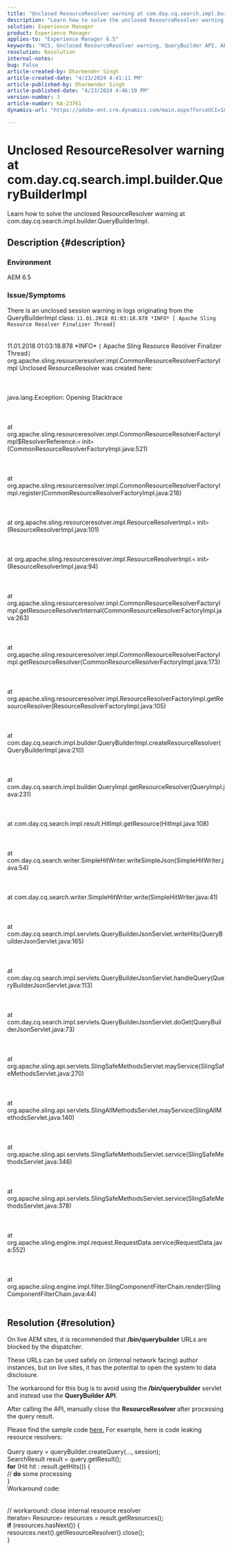 ```yaml
---
title: "Unclosed ResourceResolver warning at com.day.cq.search.impl.builder.QueryBuilderImpl"
description: "Learn how to solve the unclosed ResourceResolver warning at com.day.cq.search.impl.builder.QueryBuilderImpl."
solution: Experience Manager
product: Experience Manager
applies-to: "Experience Manager 6.5"
keywords: "KCS, Unclosed ResourceResolver warning, QueryBuilder API, AEM 6.5, Adobe Experience Manager 6.5, Troubleshooting, com.day.cq.search.impl.builder.QueryBuilderImpl"
resolution: Resolution
internal-notes: 
bug: False
article-created-by: Dharmender Singh
article-created-date: "4/23/2024 4:41:11 PM"
article-published-by: Dharmender Singh
article-published-date: "4/23/2024 4:46:19 PM"
version-number: 3
article-number: KA-23761
dynamics-url: "https://adobe-ent.crm.dynamics.com/main.aspx?forceUCI=1&pagetype=entityrecord&etn=knowledgearticle&id=a4979244-9001-ef11-a1fd-6045bd026dc7"

---
```

# Unclosed ResourceResolver warning at com.day.cq.search.impl.builder.QueryBuilderImpl


Learn how to solve the unclosed ResourceResolver warning at com.day.cq.search.impl.builder.QueryBuilderImpl.

## Description {#description}


### Environment

AEM 6.5

### Issue/Symptoms

There is an unclosed session warning in logs originating from the QueryBuilderImpl class: `11.01.2018 01:03:18.878 *INFO* [ Apache Sling Resource Resolver Finalizer Thread]`
<br><br><br>11.01.2018 01:03:18.878 \*INFO\* `[` Apache Sling Resource Resolver Finalizer Thread`]`  org.apache.sling.resourceresolver.impl.CommonResourceResolverFactoryImpl Unclosed ResourceResolver was created here: <br><br><br><br>java.lang.Exception: Opening Stacktrace<br><br><br><br>at org.apache.sling.resourceresolver.impl.CommonResourceResolverFactoryImpl$ResolverReference.`<` init`>` (CommonResourceResolverFactoryImpl.java:521)<br><br><br><br>at org.apache.sling.resourceresolver.impl.CommonResourceResolverFactoryImpl.register(CommonResourceResolverFactoryImpl.java:218)<br><br><br><br>at org.apache.sling.resourceresolver.impl.ResourceResolverImpl.`<` init`>` (ResourceResolverImpl.java:101)<br><br><br><br>at org.apache.sling.resourceresolver.impl.ResourceResolverImpl.`<` init`>` (ResourceResolverImpl.java:94)<br><br><br><br>at org.apache.sling.resourceresolver.impl.CommonResourceResolverFactoryImpl.getResourceResolverInternal(CommonResourceResolverFactoryImpl.java:263)<br><br><br><br>at org.apache.sling.resourceresolver.impl.CommonResourceResolverFactoryImpl.getResourceResolver(CommonResourceResolverFactoryImpl.java:173)<br><br><br><br>at org.apache.sling.resourceresolver.impl.ResourceResolverFactoryImpl.getResourceResolver(ResourceResolverFactoryImpl.java:105)<br><br><br><br>at com.day.cq.search.impl.builder.QueryBuilderImpl.createResourceResolver(QueryBuilderImpl.java:210)<br><br><br><br>at com.day.cq.search.impl.builder.QueryImpl.getResourceResolver(QueryImpl.java:231)<br><br><br><br>at com.day.cq.search.impl.result.HitImpl.getResource(HitImpl.java:108)<br><br><br><br>at com.day.cq.search.writer.SimpleHitWriter.writeSimpleJson(SimpleHitWriter.java:54)<br><br><br><br>at com.day.cq.search.writer.SimpleHitWriter.write(SimpleHitWriter.java:41)<br><br><br><br>at com.day.cq.search.impl.servlets.QueryBuilderJsonServlet.writeHits(QueryBuilderJsonServlet.java:165)<br><br><br><br>at com.day.cq.search.impl.servlets.QueryBuilderJsonServlet.handleQuery(QueryBuilderJsonServlet.java:113)<br><br><br><br>at com.day.cq.search.impl.servlets.QueryBuilderJsonServlet.doGet(QueryBuilderJsonServlet.java:73)<br><br><br><br>at org.apache.sling.api.servlets.SlingSafeMethodsServlet.mayService(SlingSafeMethodsServlet.java:270)<br><br><br><br>at org.apache.sling.api.servlets.SlingAllMethodsServlet.mayService(SlingAllMethodsServlet.java:140)<br><br><br><br>at org.apache.sling.api.servlets.SlingSafeMethodsServlet.service(SlingSafeMethodsServlet.java:346)<br><br><br><br>at org.apache.sling.api.servlets.SlingSafeMethodsServlet.service(SlingSafeMethodsServlet.java:378)<br><br><br><br>at org.apache.sling.engine.impl.request.RequestData.service(RequestData.java:552)<br><br><br><br>at org.apache.sling.engine.impl.filter.SlingComponentFilterChain.render(SlingComponentFilterChain.java:44)<br><br>

## Resolution {#resolution}


On live AEM sites, it is recommended that <b>/bin/querybuilder</b> URLs are blocked by the dispatcher.

These URLs can be used safely on (internal network facing) author instances, but on live sites, it has the potential to open the system to data disclosure.

The workaround for this bug is to avoid using the<b> /bin/querybuilder</b> servlet and instead use the <b>QueryBuilder API</b>.

After calling the API, manually close the <b>ResourceResolver </b>after processing the query result.

Please find the sample code [here.](https://github.com/search?q=repo%3AAdobe-Consulting-Services%2Facs-aem-samples%20SampleQueryBuilder&amp;type=code) For example, here is code leaking resource resolvers:
<br> <br>Query query = queryBuilder.createQuery(..., session);<br>SearchResult result = query.getResult();<br><b>for</b> (Hit hit : result.getHits()) {<br>// <b>do</b> some processing<br>}<br>
Workaround code:
<br> <br> <br>// workaround: close internal resource resolver<br>Iterator`<` Resource`>`  resources = result.getResources();<br><b>if</b> (resources.hasNext()) {<br>resources.next().getResourceResolver().close();<br>}
